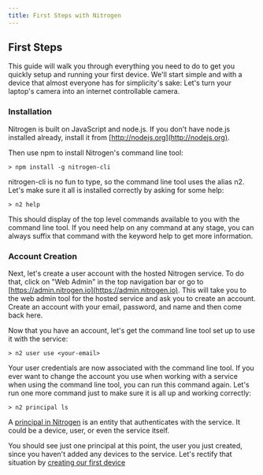 ```yaml
---
title: First Steps with Nitrogen
---
```


## First Steps

This guide will walk you through everything you need to do to get you quickly setup and running your first device. We'll start simple and with a device that almost everyone has for simplicity's sake: Let's turn your laptop's camera into an internet controllable camera.

### Installation

Nitrogen is built on JavaScript and node.js. If you don't have node.js installed already, install it from [http://nodejs.org](http://nodejs.org).

Then use npm to install Nitrogen's command line tool:

`> npm install -g nitrogen-cli`

nitrogen-cli is no fun to type, so the command line tool uses the alias n2.  Let's make sure it all is installed correctly by asking for some help:

`> n2 help`

This should display of the top level commands available to you with the command line tool.  If you need help on any command at any stage, you can always suffix that command with the keyword help to get more information.

### Account Creation
Next, let's create a user account with the hosted Nitrogen service.  To do that, click on "Web Admin" in the top navigation bar or go to [https://admin.nitrogen.io](https://admin.nitrogen.io).  This will take you to the web admin tool for the hosted service and ask you to create an account.  Create an account with your email, password, and name and then come back here.

Now that you have an account, let's get the command line tool set up to use it with the service:

`> n2 user use <your-email>`

Your user credentials are now associated with the command line tool. If you ever want to change the account you use when working with a service when using the command line tool, you can run this command again. Let's run one more command just to make sure it is all up and working correctly:

`> n2 principal ls`

A [principal in Nitrogen](/docs/concepts/principals.html) is an entity that authenticates with the service. It could be a device, user, or even the service itself.

You should see just one principal at this point, the user you just created, since you haven't added any devices to the service.  Let's rectify that situation by [creating our first device](camera.html)